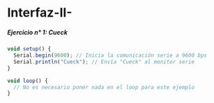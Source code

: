 # Interfaz-II-

##### Ejercicio n° 1: Cueck

```js
void setup() {
  Serial.begin(9600); // Inicia la comunicación serie a 9600 bps
  Serial.println("Cueck"); // Envía "Cueck" al monitor serie
}

void loop() {
  // No es necesario poner nada en el loop para este ejemplo
}
```
